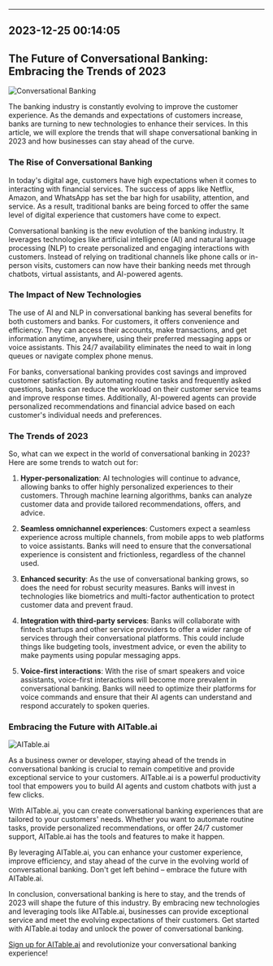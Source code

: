 

---------------------------------------------
2023-12-25 00:14:05
---------------------------------------------

## The Future of Conversational Banking: Embracing the Trends of 2023

![Conversational Banking](https://pdt.aivo.co/l/848393/2023-02-24/3f8d6k)

The banking industry is constantly evolving to improve the customer experience. As the demands and expectations of customers increase, banks are turning to new technologies to enhance their services. In this article, we will explore the trends that will shape conversational banking in 2023 and how businesses can stay ahead of the curve.

### The Rise of Conversational Banking

In today's digital age, customers have high expectations when it comes to interacting with financial services. The success of apps like Netflix, Amazon, and WhatsApp has set the bar high for usability, attention, and service. As a result, traditional banks are being forced to offer the same level of digital experience that customers have come to expect.

Conversational banking is the new evolution of the banking industry. It leverages technologies like artificial intelligence (AI) and natural language processing (NLP) to create personalized and engaging interactions with customers. Instead of relying on traditional channels like phone calls or in-person visits, customers can now have their banking needs met through chatbots, virtual assistants, and AI-powered agents.

### The Impact of New Technologies

The use of AI and NLP in conversational banking has several benefits for both customers and banks. For customers, it offers convenience and efficiency. They can access their accounts, make transactions, and get information anytime, anywhere, using their preferred messaging apps or voice assistants. This 24/7 availability eliminates the need to wait in long queues or navigate complex phone menus.

For banks, conversational banking provides cost savings and improved customer satisfaction. By automating routine tasks and frequently asked questions, banks can reduce the workload on their customer service teams and improve response times. Additionally, AI-powered agents can provide personalized recommendations and financial advice based on each customer's individual needs and preferences.

### The Trends of 2023

So, what can we expect in the world of conversational banking in 2023? Here are some trends to watch out for:

1. **Hyper-personalization**: AI technologies will continue to advance, allowing banks to offer highly personalized experiences to their customers. Through machine learning algorithms, banks can analyze customer data and provide tailored recommendations, offers, and advice.

2. **Seamless omnichannel experiences**: Customers expect a seamless experience across multiple channels, from mobile apps to web platforms to voice assistants. Banks will need to ensure that the conversational experience is consistent and frictionless, regardless of the channel used.

3. **Enhanced security**: As the use of conversational banking grows, so does the need for robust security measures. Banks will invest in technologies like biometrics and multi-factor authentication to protect customer data and prevent fraud.

4. **Integration with third-party services**: Banks will collaborate with fintech startups and other service providers to offer a wider range of services through their conversational platforms. This could include things like budgeting tools, investment advice, or even the ability to make payments using popular messaging apps.

5. **Voice-first interactions**: With the rise of smart speakers and voice assistants, voice-first interactions will become more prevalent in conversational banking. Banks will need to optimize their platforms for voice commands and ensure that their AI agents can understand and respond accurately to spoken queries.

### Embracing the Future with AITable.ai

![AITable.ai](https://www.example.com/aitable-logo.png)

As a business owner or developer, staying ahead of the trends in conversational banking is crucial to remain competitive and provide exceptional service to your customers. AITable.ai is a powerful productivity tool that empowers you to build AI agents and custom chatbots with just a few clicks.

With AITable.ai, you can create conversational banking experiences that are tailored to your customers' needs. Whether you want to automate routine tasks, provide personalized recommendations, or offer 24/7 customer support, AITable.ai has the tools and features to make it happen.

By leveraging AITable.ai, you can enhance your customer experience, improve efficiency, and stay ahead of the curve in the evolving world of conversational banking. Don't get left behind – embrace the future with AITable.ai.

In conclusion, conversational banking is here to stay, and the trends of 2023 will shape the future of this industry. By embracing new technologies and leveraging tools like AITable.ai, businesses can provide exceptional service and meet the evolving expectations of their customers. Get started with AITable.ai today and unlock the power of conversational banking.

[Sign up for AITable.ai](https://www.example.com/signup) and revolutionize your conversational banking experience!